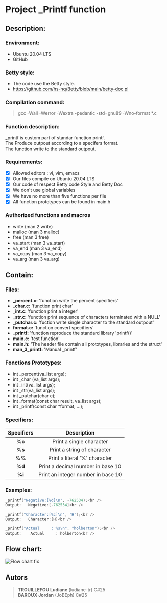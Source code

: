 # Project _Printf function

## Description:

### Environment:

- Ubuntu 20.04 LTS
- GitHub

### Betty style:

- The code use the Betty style. <br />
- https://github.com/hs-hq/Betty/blob/main/betty-doc.pl <br />

### Compilation command:

> gcc -Wall -Werror -Wextra -pedantic -std=gnu89 -Wno-format *.c


### Function description:

_printf is custom part of standar function printf. <br />
The Produce outpout according to a specifers format. <br />
The function write to the standard outpout. <br />

### Requirements:
- [x] Allowed editors : vi, vim, emacs <br />
- [x] Our files compile on Ubuntu 20.04 LTS <br />
- [x] Our code of respect Betty code Style and Betty Doc <br />
- [x] We don't use global variables <br />
- [x] We have no more than five functions per file <br />
- [x] All function prototypes can be found in main.h <br />

### Authorized functions and macros
- write (man 2 write) <br />
- malloc (man 3 malloc) <br />
- free (man 3 free) <br />
- va_start (man 3 va_start) <br />
- va_end (man 3 va_end) <br />
- va_copy (man 3 va_copy) <br />
- va_arg (man 3 va_arg) <br />

## Contain:

### Files:
- **_percent.c:** 'function write the percent specifiers' <br />
- **_char.c:** 'function print char' <br />
- **_int.c:** 'function print a integer' <br />
- **_str.c:** 'function print sequence of characters terminated with a NULL' <br />
- **_putchar.c:** 'fuction write single character to the standard outpout' <br />
- **format.c:** 'function convert specifiers' <br />
- **_printf:** 'function reproduce the standard library 'printf()' <br />
- **main.c:** 'test function' <br />
- **main.h:** 'The header file contain all prototypes, libraries and the struct' <br />
- **man_3_printf:** 'Manual _printf'

### Fonctions Prototypes:
- int _percent(va_list args); <br />
- int _char (va_list args); <br />
- int _int(va_list args); <br />
- int _str(va_list args); <br />
- int _putchar(char c); <br />
- int _format(const char result, va_list args); <br />
- int _printf(const char *format, ...); <br />

### Specifiers:
| **Specifiers**|                Description               |
|:-------------:|:----------------------------------------:|
|  **%c**       |Print a single character                  |
|  **%s**       |Print a string of character               |
|  **%%**       |Print a literal '%' character             |
|  **%d**       |Print a decimal number in base 10         |
|  **%i**       |Print an integer number in base 10        |

### Examples:
```c
_printf("Negative:[%d]\n", -762534);<br />
Output:   Negative:[-762534]<br />
```
```c
_printf("Character:[%c]\n", 'H');<br />
Output:   Character:[H]<br />
```
```c
_printf("Actual     : %s\n", "holberton");<br />
Output:    Actual     : holberton<br />
```

## Flow chart:

![Flow chart fix](https://github.com/user-attachments/assets/6c090c88-8a11-4fc8-aae8-dadd9243b792)


## Autors
> **TROUILLEFOU Ludiane** (ludiane-tr) C#25  <br />
> **BAROUX Jordan** (JoBEph) C#25 <br />
